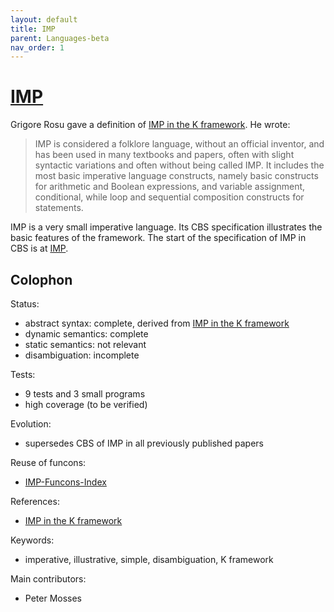 ```yaml
---
layout: default
title: IMP
parent: Languages-beta
nav_order: 1
---
```


[IMP]
=====

Grigore Rosu gave a definition of [IMP in the K framework]. He wrote:

> IMP is considered a folklore language, without an official inventor,
> and has been used in many textbooks and papers, often with slight
> syntactic variations and often without being called IMP. It includes
> the most basic imperative language constructs, namely basic constructs
> for arithmetic and Boolean expressions, and variable assignment,
> conditional, while loop and sequential composition constructs for statements.

IMP is a very small imperative language. Its CBS specification illustrates the
basic features of the framework. The start of the specification of IMP in CBS
is at [IMP].

Colophon
--------

Status:
  - abstract syntax:   complete, derived from [IMP in the K framework]
  - dynamic semantics: complete
  - static semantics:  not relevant
  - disambiguation:    incomplete

Tests:
  - 9 tests and 3 small programs
  - high coverage (to be verified)

Evolution:
  - supersedes CBS of IMP in all previously published papers

Reuse of funcons:
  - [IMP-Funcons-Index]

References:
  - [IMP in the K framework]

Keywords:
  - imperative, illustrative, simple, disambiguation, K framework

Main contributors:
  - Peter Mosses

[IMP in the K framework]: http://www.kframework.org/language-pdfs/new/imp.pdf

[IMP]: /CBS-beta/Languages-beta/IMP/IMP-cbs/IMP/IMP-Start
[IMP-Funcons-Index]: /CBS-beta/Languages-beta/IMP/IMP-cbs/IMP/IMP-Funcons-Index

[Browsing Guide]: https://plancomps.github.io/CBS-beta/Guide/Browsing
